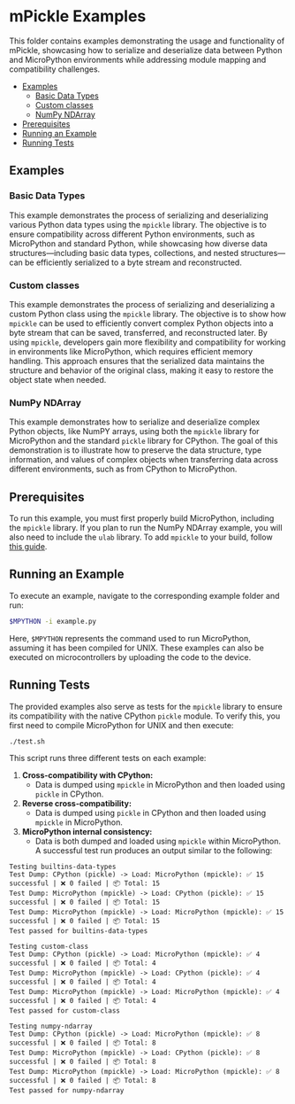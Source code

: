 # mPickle Examples <!-- omit in toc -->

This folder contains examples demonstrating the usage and functionality of mPickle, showcasing how to serialize and deserialize data between Python and MicroPython environments while addressing module mapping and compatibility challenges.

- [Examples](#examples)
  - [Basic Data Types](#basic-data-types)
  - [Custom classes](#custom-classes)
  - [NumPy NDArray](#numpy-ndarray)
- [Prerequisites](#prerequisites)
- [Running an Example](#running-an-example)
- [Running Tests](#running-tests)

## Examples

### Basic Data Types
This example demonstrates the process of serializing and deserializing various Python data types using the `mpickle` library. The objective is to ensure compatibility across different Python environments, such as MicroPython and standard Python, while showcasing how diverse data structures—including basic data types, collections, and nested structures—can be efficiently serialized to a byte stream and reconstructed.

### Custom classes
This example demonstrates the process of serializing and deserializing a custom Python class using the `mpickle` library. The objective is to show how `mpickle` can be used to efficiently convert complex Python objects into a byte stream that can be saved, transferred, and reconstructed later. By using `mpickle`, developers gain more flexibility and compatibility for working in environments like MicroPython, which requires efficient memory handling. This approach ensures that the serialized data maintains the structure and behavior of the original class, making it easy to restore the object state when needed.

### NumPy NDArray
This example demonstrates how to serialize and deserialize complex Python objects, like NumPY arrays, using both the `mpickle` library for MicroPython and the standard `pickle` library for CPython. The goal of this demonstration is to illustrate how to preserve the data structure, type information, and values of complex objects when transferring data across different environments, such as from CPython to MicroPython.

## Prerequisites
To run this example, you must first properly build MicroPython, including the `mpickle` library. If you plan to run the NumPy NDArray example, you will also need to include the `ulab` library. To add `mpickle` to your build, follow [this guide](README.md#setup).

## Running an Example
To execute an example, navigate to the corresponding example folder and run:
```sh
$MPYTHON -i example.py
```
Here, `$MPYTHON` represents the command used to run MicroPython, assuming it has been compiled for UNIX.
These examples can also be executed on microcontrollers by uploading the code to the device.

## Running Tests
The provided examples also serve as tests for the `mpickle` library to ensure its compatibility with the native CPython `pickle` module. To verify this, you first need to compile MicroPython for UNIX and then execute:
```sh
./test.sh
```
This script runs three different tests on each example:
1. **Cross-compatibility with CPython:**  
   - Data is dumped using `mpickle` in MicroPython and then loaded using `pickle` in CPython.
2. **Reverse cross-compatibility:**  
   - Data is dumped using `pickle` in CPython and then loaded using `mpickle` in MicroPython.
3. **MicroPython internal consistency:**  
   - Data is both dumped and loaded using `mpickle` within MicroPython.
A successful test run produces an output similar to the following:
```
Testing builtins-data-types
Test Dump: CPython (pickle) -> Load: MicroPython (mpickle): ✅ 15 successful | ❌ 0 failed | 📦 Total: 15
Test Dump: MicroPython (mpickle) -> Load: CPython (pickle): ✅ 15 successful | ❌ 0 failed | 📦 Total: 15
Test Dump: MicroPython (mpickle) -> Load: MicroPython (mpickle): ✅ 15 successful | ❌ 0 failed | 📦 Total: 15
Test passed for builtins-data-types

Testing custom-class
Test Dump: CPython (pickle) -> Load: MicroPython (mpickle): ✅ 4 successful | ❌ 0 failed | 📦 Total: 4
Test Dump: MicroPython (mpickle) -> Load: CPython (pickle): ✅ 4 successful | ❌ 0 failed | 📦 Total: 4
Test Dump: MicroPython (mpickle) -> Load: MicroPython (mpickle): ✅ 4 successful | ❌ 0 failed | 📦 Total: 4
Test passed for custom-class

Testing numpy-ndarray
Test Dump: CPython (pickle) -> Load: MicroPython (mpickle): ✅ 8 successful | ❌ 0 failed | 📦 Total: 8
Test Dump: MicroPython (mpickle) -> Load: CPython (pickle): ✅ 8 successful | ❌ 0 failed | 📦 Total: 8
Test Dump: MicroPython (mpickle) -> Load: MicroPython (mpickle): ✅ 8 successful | ❌ 0 failed | 📦 Total: 8
Test passed for numpy-ndarray
```
